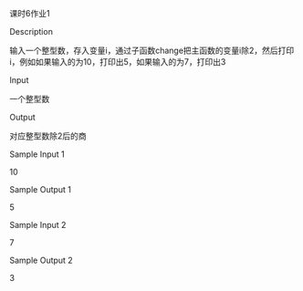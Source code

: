 课时6作业1

Description

输入一个整型数，存入变量i，通过子函数change把主函数的变量i除2，然后打印i，例如如果输入的为10，打印出5，如果输入的为7，打印出3

Input

一个整型数

Output

对应整型数除2后的商

Sample Input 1

10

Sample Output 1

5

Sample Input 2

7

Sample Output 2

3